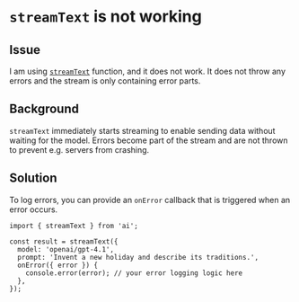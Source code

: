 # `streamText` is not working

## Issue

I am using [`streamText`](../reference/ai-sdk-core/stream-text.md) function, and it does not work.
It does not throw any errors and the stream is only containing error parts.

## Background

`streamText` immediately starts streaming to enable sending data without waiting for the model.
Errors become part of the stream and are not thrown to prevent e.g. servers from crashing.

## Solution

To log errors, you can provide an `onError` callback that is triggered when an error occurs.

```tsx
import { streamText } from 'ai';

const result = streamText({
  model: 'openai/gpt-4.1',
  prompt: 'Invent a new holiday and describe its traditions.',
  onError({ error }) {
    console.error(error); // your error logging logic here
  },
});
```
